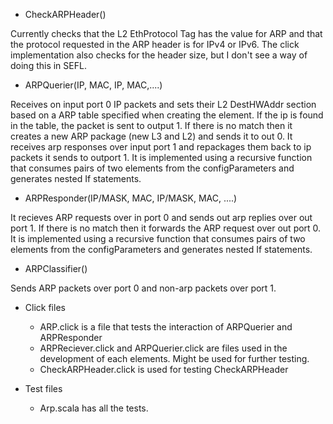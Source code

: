 * CheckARPHeader()

Currently checks that the L2 EthProtocol Tag has the value for ARP and that the protocol requested in the ARP header is for IPv4 or IPv6. The click implementation also checks for the header size, but I don't see a way of doing this in SEFL.

* ARPQuerier(IP, MAC, IP, MAC,....)

Receives on input port 0 IP packets and sets their L2 DestHWAddr section based on a ARP table specified when creating the element. If the ip is found  in the table, the packet is sent to output 1. If there is no match then it creates a new ARP package (new L3 and L2) and sends it to out 0. It receives arp responses over input port 1 and repackages them back to ip packets it sends to outport 1. It is implemented using a recursive function that consumes pairs of two elements from the configParameters and generates nested If statements.

* ARPResponder(IP/MASK, MAC, IP/MASK, MAC, ....)

It recieves ARP requests over in port 0 and sends out arp replies over out port 1. If there is no match then it forwards the ARP request over out port 0. It is implemented using a recursive function that consumes pairs of two elements from the configParameters and generates nested If statements.

* ARPClassifier()

Sends ARP packets over port 0 and non-arp packets over port 1.

* Click files

    * ARP.click is a file that tests the interaction of ARPQuerier and ARPResponder
    * ARPReciever.click and ARPQuerier.click are files used in the development of each elements. Might be used for further testing.
    * CheckARPHeader.click is used for testing CheckARPHeader

* Test files

    * Arp.scala has all the tests.



